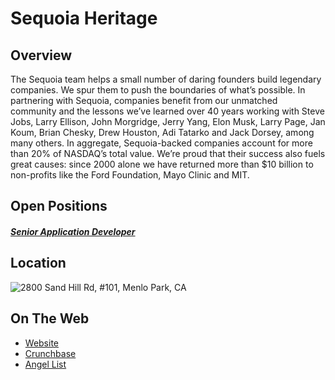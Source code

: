 # Sequoia Heritage
## Overview
The Sequoia team helps a small number of daring founders build legendary companies. We spur them to push the boundaries of what’s possible. In partnering with Sequoia, companies benefit from our unmatched community and the lessons we’ve learned over 40 years working with Steve Jobs, Larry Ellison, John Morgridge, Jerry Yang, Elon Musk, Larry Page, Jan Koum, Brian Chesky, Drew Houston, Adi Tatarko and Jack Dorsey, among many others.
In aggregate, Sequoia-backed companies account for more than 20% of NASDAQ’s total value. We’re proud that their success also fuels great causes: since 2000 alone we have returned more than $10 billion to non-profits like the Ford Foundation, Mayo Clinic and MIT.

## Open Positions
##### [Senior Application Developer](https://github.com/the31337/jobs/blob/master/sequoia-heritage/senior-application-developer.md)

## Location
![2800 Sand Hill Rd, #101, Menlo Park, CA](https://maps.googleapis.com/maps/api/staticmap?center=2800+Sand+Hill+Rd,+#101,+Menlo+Park,+CA&zoom=13&scale=false&size=600x300&maptype=roadmap&format=png&visual_refresh=true)  

## On The Web
+ [Website](https://www.sequoiacap.com/)
+ [Crunchbase](https://www.crunchbase.com/organization/sequoia-capital#/entity)
+ [Angel List](https://angel.co/sequoia-capital)
